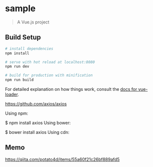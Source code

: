 # sample

> A Vue.js project

## Build Setup

``` bash
# install dependencies
npm install

# serve with hot reload at localhost:8080
npm run dev

# build for production with minification
npm run build
```

For detailed explanation on how things work, consult the [docs for vue-loader](http://vuejs.github.io/vue-loader).




https://github.com/axios/axios

Using npm:

$ npm install axios
Using bower:

$ bower install axios
Using cdn:

<script src="https://unpkg.com/axios/dist/axios.min.js"></script>



## Memo
https://qiita.com/potato4d/items/55a60f21c26bf889afd5
